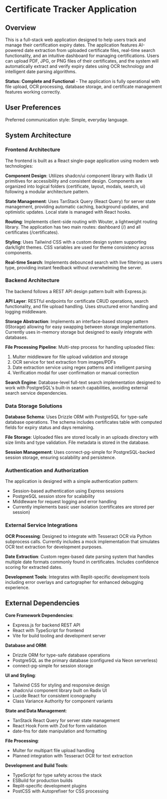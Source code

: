 # Certificate Tracker Application

## Overview

This is a full-stack web application designed to help users track and manage their certification expiry dates. The application features AI-powered date extraction from uploaded certificate files, real-time search functionality, and an intuitive dashboard for managing certifications. Users can upload PDF, JPG, or PNG files of their certificates, and the system will automatically extract and verify expiry dates using OCR technology and intelligent date parsing algorithms.

**Status: Complete and Functional** - The application is fully operational with file upload, OCR processing, database storage, and certificate management features working correctly.

## User Preferences

Preferred communication style: Simple, everyday language.

## System Architecture

### Frontend Architecture
The frontend is built as a React single-page application using modern web technologies:

**Component Design**: Utilizes shadcn/ui component library with Radix UI primitives for accessibility and consistent design. Components are organized into logical folders (certificate, layout, modals, search, ui) following a modular architecture pattern.

**State Management**: Uses TanStack Query (React Query) for server state management, providing automatic caching, background updates, and optimistic updates. Local state is managed with React hooks.

**Routing**: Implements client-side routing with Wouter, a lightweight routing library. The application has two main routes: dashboard (/) and all certificates (/certificates).

**Styling**: Uses Tailwind CSS with a custom design system supporting dark/light themes. CSS variables are used for theme consistency across components.

**Real-time Search**: Implements debounced search with live filtering as users type, providing instant feedback without overwhelming the server.

### Backend Architecture
The backend follows a REST API design pattern built with Express.js:

**API Layer**: RESTful endpoints for certificate CRUD operations, search functionality, and file upload handling. Uses structured error handling and logging middleware.

**Storage Abstraction**: Implements an interface-based storage pattern (IStorage) allowing for easy swapping between storage implementations. Currently uses in-memory storage but designed to easily integrate with databases.

**File Processing Pipeline**: Multi-step process for handling uploaded files:
1. Multer middleware for file upload validation and storage
2. OCR service for text extraction from images/PDFs
3. Date extraction service using regex patterns and intelligent parsing
4. Verification modal for user confirmation or manual correction

**Search Engine**: Database-level full-text search implementation designed to work with PostgreSQL's built-in search capabilities, avoiding external search service dependencies.

### Data Storage Solutions
**Database Schema**: Uses Drizzle ORM with PostgreSQL for type-safe database operations. The schema includes certificates table with computed fields for expiry status and days remaining.

**File Storage**: Uploaded files are stored locally in an uploads directory with size limits and type validation. File metadata is stored in the database.

**Session Management**: Uses connect-pg-simple for PostgreSQL-backed session storage, ensuring scalability and persistence.

### Authentication and Authorization
The application is designed with a simple authentication pattern:
- Session-based authentication using Express sessions
- PostgreSQL session store for scalability
- Middleware for request logging and error handling
- Currently implements basic user isolation (certificates are stored per session)

### External Service Integrations
**OCR Processing**: Designed to integrate with Tesseract OCR via Python subprocess calls. Currently includes a mock implementation that simulates OCR text extraction for development purposes.

**Date Extraction**: Custom regex-based date parsing system that handles multiple date formats commonly found in certificates. Includes confidence scoring for extracted dates.

**Development Tools**: Integrates with Replit-specific development tools including error overlays and cartographer for enhanced debugging experience.

## External Dependencies

**Core Framework Dependencies**:
- Express.js for backend REST API
- React with TypeScript for frontend
- Vite for build tooling and development server

**Database and ORM**:
- Drizzle ORM for type-safe database operations
- PostgreSQL as the primary database (configured via Neon serverless)
- connect-pg-simple for session storage

**UI and Styling**:
- Tailwind CSS for styling and responsive design
- shadcn/ui component library built on Radix UI
- Lucide React for consistent iconography
- Class Variance Authority for component variants

**State and Data Management**:
- TanStack React Query for server state management
- React Hook Form with Zod for form validation
- date-fns for date manipulation and formatting

**File Processing**:
- Multer for multipart file upload handling
- Planned integration with Tesseract OCR for text extraction

**Development and Build Tools**:
- TypeScript for type safety across the stack
- ESBuild for production builds
- Replit-specific development plugins
- PostCSS with Autoprefixer for CSS processing